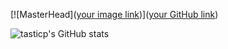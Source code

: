 [![MasterHead]([your image link](https://media.discordapp.net/attachments/1379694314988503040/1379694341005774929/premium_photo-1748882648048-1103b6963a3d.png?ex=68412bfc&is=683fda7c&hm=f52ce31c3315c5727f06234e3421e5baf066d1b167962c3d291608dfdc70ef02&=&format=webp&quality=lossless&width=1094&height=725))]([your GitHub link](https://github.com/tasticp))

![tasticp's GitHub stats](https://github-readme-stats.vercel.app/api?username=tasticp&theme=ambient_gradient&show_icons=true)
